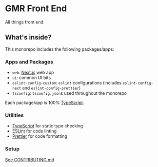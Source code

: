 # GMR Front End

All things front end

## What's inside?

This monorepo includes the following packages/apps:

### Apps and Packages

- `web`: [Next.js](https://nextjs.org) web app
- `ui`: common UI bits
- `eslint-config-custom`: `eslint` configurations (includes `eslint-config-next` and `eslint-config-prettier`)
- `tsconfig`: `tsconfig.json`s used throughout the monorepo

Each package/app is 100% [TypeScript](https://www.typescriptlang.org/).

### Utilities

- [TypeScript](https://www.typescriptlang.org/) for static type checking
- [ESLint](https://eslint.org/) for code linting
- [Prettier](https://prettier.io) for code formatting

### Setup

[See CONTRIBUTING.md](./CONTRIBUTING.md)
